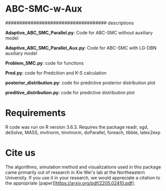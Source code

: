 # ABC-SMC-w-Aux
####################################
descriptions

**Adaptive_ABC_SMC_Parallel.py**: Code for ABC-SMC without auxiliary model

**Adaptive_ABC_SMC_Parallel_Aux.py**: Code for ABC-SMC with LG-DBN auxiliary model

**Problem_SMC.py**: code for functions

**Pred.py**: code for Predcition and K-S calculation

**posterior_distribution.py**: code for predictive posterior distribution plot

**preditive_distribution.py**: code for predictive distribution plot

# Requirements
R code was run on R version 3.6.3. Requires the package readr, sgd, deSolve, MASS, mvtnorm, tmvtnorm, doParallel, foreach, tibble, latex2exp

# Cite us
The algorithms, simulation method and visualizations used in this package came primarily out of research in Xie Wei's lab at the Northeastern University. If you use it in your research, we would appreciate a citation to the appropriate [paper][https://arxiv.org/pdf/2205.02410.pdf].
